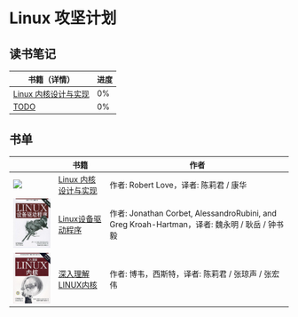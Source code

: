 # Linux 攻坚计划

## 读书笔记

| 书籍（详情） | 进度 |
|----|----|
| [Linux 内核设计与实现](https://github.com/developer-learning/learning-linux/issues/1) | 0% |
| [TODO]((https://github.com/developer-learning/learning-linux/issues)) | 0% |

## 书单

|| 书籍 | 作者 |
|----|----|----|
|<img src="/books/linux-kernel-development-3rd.jpg" width="150px;"/>|[Linux 内核设计与实现](https://book.douban.com/subject/6097773/) | 作者: Robert Love，译者: 陈莉君 / 康华 |
|<img src="/books/linux-device-drivers-3rd.jpg" width="150px;"/>|[Linux设备驱动程序](https://book.douban.com/subject/1723151/) | 作者: Jonathan Corbet, AlessandroRubini, and Greg Kroah-Hartman，译者:  魏永明 / 耿岳 / 钟书毅 |
|<img src="/books/understanding-the-linux-kernel.jpg" width="150px;"/>|[深入理解LINUX内核](https://book.douban.com/subject/2287506/) | 作者: 博韦，西斯特，译者: 陈莉君 / 张琼声 / 张宏伟 |
